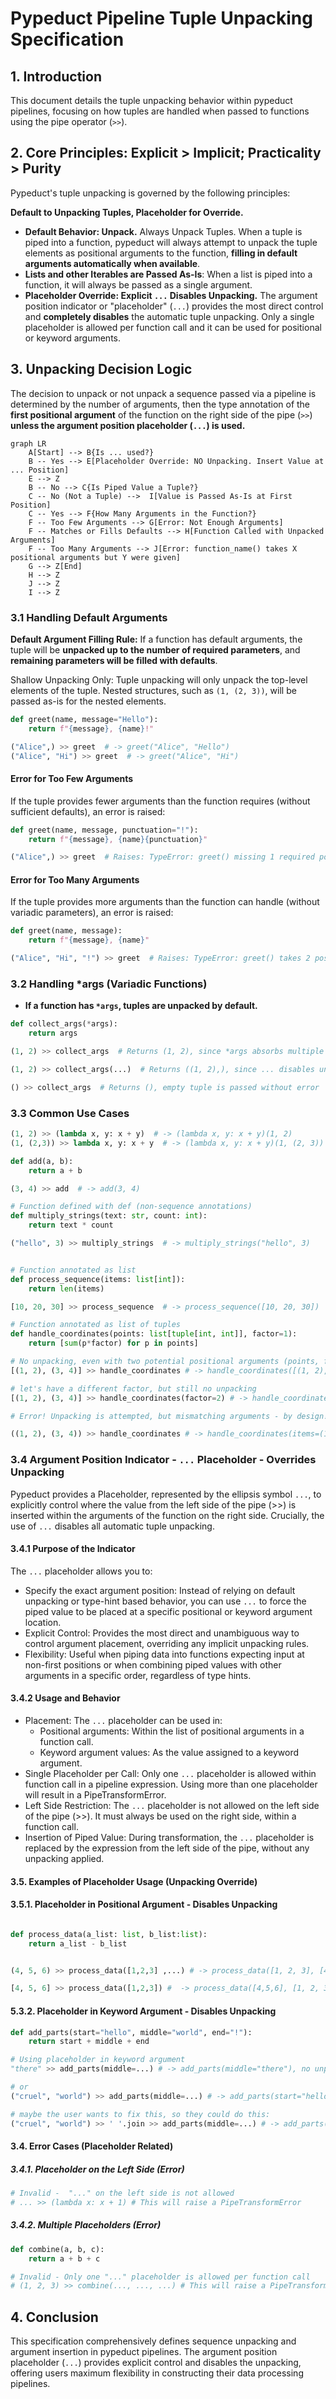 # Pypeduct Pipeline Tuple Unpacking Specification

## 1. Introduction

This document details the tuple unpacking behavior within pypeduct pipelines, focusing on how tuples are handled when passed to functions using the pipe operator (`>>`).

## 2. Core Principles: Explicit > Implicit; Practicality > Purity

Pypeduct's tuple unpacking is governed by the following principles:

**Default to Unpacking Tuples, Placeholder for Override.**

* **Default Behavior: Unpack.** Always Unpack Tuples. When a tuple is piped into a function, pypeduct will always attempt to unpack the tuple elements as positional arguments to the function, **filling in default arguments automatically when available**.
* **Lists and other Iterables are Passed As-Is**: When a list is piped into a function, it will always be passed as a single argument.
* **Placeholder Override: Explicit `...` Disables Unpacking.** The argument position indicator or "placeholder" (`...`) provides the most direct control and **completely disables** the automatic tuple unpacking. Only a single placeholder is allowed per function call and it can be used for positional or keyword arguments.

## 3. Unpacking Decision Logic

The decision to unpack or not unpack a sequence passed via a pipeline is determined by the number of arguments, then the type annotation of the **first positional argument** of the function on the right side of the pipe (`>>`) **unless the argument position placeholder (`...`) is used.**

```mermaid
graph LR
    A[Start] --> B{Is ... used?}
    B -- Yes --> E[Placeholder Override: NO Unpacking. Insert Value at ... Position]
    E --> Z
    B -- No --> C{Is Piped Value a Tuple?}
    C -- No (Not a Tuple) -->  I[Value is Passed As-Is at First Position]
    C -- Yes --> F{How Many Arguments in the Function?}
    F -- Too Few Arguments --> G[Error: Not Enough Arguments]
    F -- Matches or Fills Defaults --> H[Function Called with Unpacked Arguments]
    F -- Too Many Arguments --> J[Error: function_name() takes X positional arguments but Y were given]
    G --> Z[End]
    H --> Z
    J --> Z
    I --> Z
```

### 3.1 Handling Default Arguments

**Default Argument Filling Rule:** If a function has default arguments, the tuple will be **unpacked up to the number of required parameters**, and **remaining parameters will be filled with defaults**.

Shallow Unpacking Only: Tuple unpacking will only unpack the top-level elements of the tuple. Nested structures, such as `(1, (2, 3))`, will be passed as-is for the nested elements.

```python
def greet(name, message="Hello"):
    return f"{message}, {name}!"

("Alice",) >> greet  # -> greet("Alice", "Hello")
("Alice", "Hi") >> greet  # -> greet("Alice", "Hi")
```

#### Error for Too Few Arguments
If the tuple provides fewer arguments than the function requires (without sufficient defaults), an error is raised:

```python
def greet(name, message, punctuation="!"):
    return f"{message}, {name}{punctuation}"

("Alice",) >> greet  # Raises: TypeError: greet() missing 1 required positional argument: 'message'
```

#### Error for Too Many Arguments
If the tuple provides more arguments than the function can handle (without variadic parameters), an error is raised:

```python
def greet(name, message):
    return f"{message}, {name}"

("Alice", "Hi", "!") >> greet  # Raises: TypeError: greet() takes 2 positional arguments but 3 were given
```

### 3.2 Handling *args (Variadic Functions)
* **If a function has `*args`, tuples are unpacked by default.**

```python
def collect_args(*args):
    return args

(1, 2) >> collect_args  # Returns (1, 2), since *args absorbs multiple values

(1, 2) >> collect_args(...)  # Returns ((1, 2),), since ... disables unpacking

() >> collect_args  # Returns (), empty tuple is passed without error
```

### 3.3 Common Use Cases

```python
(1, 2) >> (lambda x, y: x + y)  # -> (lambda x, y: x + y)(1, 2)
(1, (2,3)) >> lambda x, y: x + y  # -> (lambda x, y: x + y)(1, (2, 3))

def add(a, b):
    return a + b

(3, 4) >> add  # -> add(3, 4)

# Function defined with def (non-sequence annotations)
def multiply_strings(text: str, count: int):
    return text * count

("hello", 3) >> multiply_strings  # -> multiply_strings("hello", 3)


# Function annotated as list
def process_sequence(items: list[int]):
    return len(items)

[10, 20, 30] >> process_sequence  # -> process_sequence([10, 20, 30])

# Function annotated as list of tuples
def handle_coordinates(points: list[tuple[int, int]], factor=1):
    return [sum(p*factor) for p in points]

# No unpacking, even with two potential positional arguments (points, factor)
[(1, 2), (3, 4)] >> handle_coordinates # -> handle_coordinates([(1, 2), (3, 4)])

# let's have a different factor, but still no unpacking
[(1, 2), (3, 4)] >> handle_coordinates(factor=2) # -> handle_coordinates([(1, 2), (3, 4)], factor=2)

# Error! Unpacking is attempted, but mismatching arguments - by design! To avoid this issue, use the placeholder `...`.

((1, 2), (3, 4)) >> handle_coordinates # -> handle_coordinates(items=(1, 2), factor=(3, 4)) which will raise a TypeError
```

### 3.4 Argument Position Indicator - `...` Placeholder - Overrides Unpacking

Pypeduct provides a Placeholder, represented by the ellipsis symbol `...`, to explicitly control where the value from the left side of the pipe (>>) is inserted within the arguments of the function on the right side. Crucially, the use of `...` disables all automatic tuple unpacking.

#### 3.4.1 Purpose of the Indicator

The `...` placeholder allows you to:

* Specify the exact argument position: Instead of relying on default unpacking or type-hint based behavior, you can use `...` to force the piped value to be placed at a specific positional or keyword argument location.
* Explicit Control: Provides the most direct and unambiguous way to control argument placement, overriding any implicit unpacking rules.
* Flexibility: Useful when piping data into functions expecting input at non-first positions or when combining piped values with other arguments in a specific order, regardless of type hints.

#### 3.4.2 Usage and Behavior

* Placement: The `...` placeholder can be used in:
  * Positional arguments: Within the list of positional arguments in a function call.
  * Keyword argument values: As the value assigned to a keyword argument.
* Single Placeholder per Call:  Only one `...` placeholder is allowed within function call in a pipeline expression. Using more than one placeholder will result in a PipeTransformError.
* Left Side Restriction: The `...` placeholder is not allowed on the left side of the pipe (>>). It must always be used on the right side, within a function call.
* Insertion of Piped Value:  During transformation, the `...` placeholder is replaced by the expression from the left side of the pipe, without any unpacking applied.

#### 3.5. Examples of Placeholder Usage (Unpacking Override)

#### 3.5.1. Placeholder in Positional Argument - Disables Unpacking

```python

def process_data(a_list: list, b_list:list):
    return a_list - b_list


(4, 5, 6) >> process_data([1,2,3] ,...) # -> process_data([1, 2, 3], [4, 5, 6]) # No unpacking, '...' overrides type hint and can be used in any position.

[4, 5, 6] >> process_data([1,2,3]) #  -> process_data([4,5,6], [1, 2, 3]) # No unpacking because value is not a tuple but order is different.
```

#### 5.3.2. Placeholder in Keyword Argument - Disables Unpacking

```python
def add_parts(start="hello", middle="world", end="!"):
    return start + middle + end

# Using placeholder in keyword argument
"there" >> add_parts(middle=...) # -> add_parts(middle="there"), no unpacking

# or
("cruel", "world") >> add_parts(middle=...) # -> add_parts(start="hello", middle=("cruel", "world"), end="!"), no unpacking

# maybe the user wants to fix this, so they could do this:
("cruel", "world") >> ' '.join >> add_parts(middle=...) # -> add_parts(start="hello", middle="cruel world", end="!")

```

#### 3.4. Error Cases (Placeholder Related)

##### 3.4.1. Placeholder on the Left Side (Error)

```python
# Invalid -  "..." on the left side is not allowed
# ... >> (lambda x: x + 1) # This will raise a PipeTransformError
```

##### 3.4.2. Multiple Placeholders (Error)

```python
def combine(a, b, c):
    return a + b + c

# Invalid - Only one "..." placeholder is allowed per function call
# (1, 2, 3) >> combine(..., ..., ...) # This will raise a PipeTransformError
```

## 4. Conclusion

This specification comprehensively defines sequence unpacking and argument insertion in pypeduct pipelines. The argument position placeholder (`...`) provides explicit control and disables the unpacking, offering users maximum flexibility in constructing their data processing pipelines.

